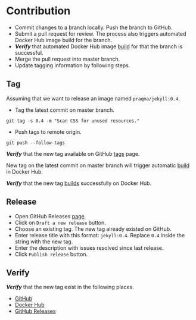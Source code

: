 # Contribution

* Commit changes to a branch locally. Push the branch to GitHub.
* Submit a pull request for review. The process also triggers automated Docker Hub image build for the branch.
* **_Verify_** that automated Docker Hub image [build](https://hub.docker.com/r/praqma/jekyll/builds/) for that the branch is successful.
* Merge the pull request into master branch.
* Update tagging information by following steps.

## Tag

Assuming that we want to release an image named `praqma/jekyll:0.4`.

* Tag the latest commit on master branch.

```
git tag -s 0.4 -m "Scan CSS for unused resources."
```

* Push tags to remote origin.

```
git push --follow-tags
```

**_Verify_** that the new tag available on GitHub [tags](https://github.com/Praqma/jekyll/tags) page.

New tag on the latest commit on master branch will trigger automatic [build](https://hub.docker.com/r/praqma/jekyll/builds/) in Docker Hub.

**_Verify_** that the new tag [builds](https://hub.docker.com/r/praqma/jekyll/builds/) successfully on Docker Hub.

## Release

* Open GitHub Releases [page](https://github.com/Praqma/jekyll/releases).
* Click on `Draft a new release` button.
* Choose an existing tag. The new tag already existed on GitHub.
* Enter release title with this format: `jekyll:0.4`. Replace `0.4` inside the string with the new tag.
* Enter the description with issues resolved since last release.
* Click `Publish release` button.

## Verify

**_Verify_** that the new tag exist in the following places.

* [GitHub](https://github.com/Praqma/jekyll/tags)
* [Docker Hub](https://hub.docker.com/r/praqma/jekyll/builds/)
* [GitHub Releases](https://github.com/Praqma/jekyll/releases)
